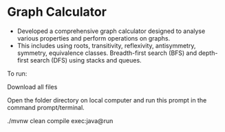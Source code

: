 # Graph Calculator

- Developed a comprehensive graph calculator designed to analyse various properties and perform operations on graphs.
- This includes using roots, transitivity, reflexivity, antisymmetry, symmetry, equivalence classes. Breadth-first search (BFS) and depth-first search (DFS) using stacks and queues. 

To run:

Download all files

Open the folder directory on local computer and run this prompt in the command prompt/terminal.

./mvnw clean compile exec:java@run
